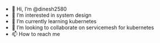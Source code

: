 - 👋 Hi, I’m @dinesh2580
- 👀 I’m interested in system design
- 🌱 I’m currently learning kubernetes
- 💞️ I’m looking to collaborate on servicemesh for kubernetes
- 📫 How to reach me 

<!---
dinesh2580/dinesh2580 is a ✨ special ✨ repository because its `README.md` (this file) appears on your GitHub profile.
You can click the Preview link to take a look at your changes.
--->
